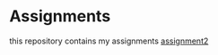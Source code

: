 # Assignments
this repository contains my assignments
[assignment2](https://github.com/u690689/Assignments/blob/master/assignment2.ipynb)
